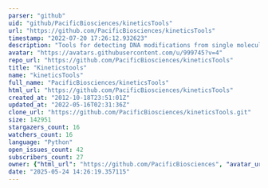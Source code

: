 ```yaml
---
parser: "github"
uid: "github/PacificBiosciences/kineticsTools"
url: "https://github.com/PacificBiosciences/kineticsTools"
timestamp: "2022-07-20 17:26:12.932623"
description: "Tools for detecting DNA modifications from single molecule, real-time sequencing data"
avatar: "https://avatars.githubusercontent.com/u/999745?v=4"
repo_url: "https://github.com/PacificBiosciences/kineticsTools"
title: "Kineticstools"
name: "kineticsTools"
full_name: "PacificBiosciences/kineticsTools"
html_url: "https://github.com/PacificBiosciences/kineticsTools"
created_at: "2012-10-18T23:51:01Z"
updated_at: "2022-05-16T02:31:36Z"
clone_url: "https://github.com/PacificBiosciences/kineticsTools.git"
size: 142951
stargazers_count: 16
watchers_count: 16
language: "Python"
open_issues_count: 42
subscribers_count: 27
owner: {"html_url": "https://github.com/PacificBiosciences", "avatar_url": "https://avatars.githubusercontent.com/u/999745?v=4", "login": "PacificBiosciences", "type": "Organization"}
date: "2025-05-24 14:26:19.357115"
---
```

